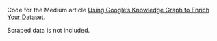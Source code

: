 Code for the Medium article [Using Google’s Knowledge Graph to Enrich Your Dataset](https://medium.com/random-noise/visualizing-games-done-quick-video-game-genres-over-the-years-21c4cc69b671).

Scraped data is not included.
